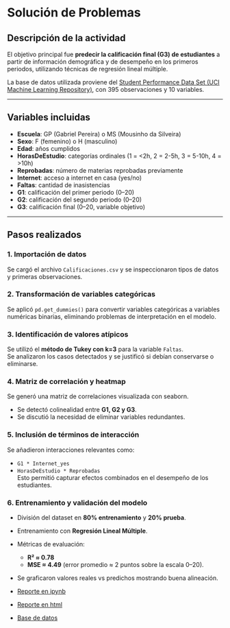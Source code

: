# Solución de Problemas

## Descripción de la actividad
El objetivo principal fue **predecir la calificación final (G3) de estudiantes** a partir de información demográfica y de desempeño en los primeros periodos, utilizando técnicas de regresión lineal múltiple.

La base de datos utilizada proviene del [Student Performance Data Set (UCI Machine Learning Repository)](https://archive.ics.uci.edu/dataset/320/student+performance), con 395 observaciones y 10 variables.

---

## Variables incluidas
- **Escuela**: GP (Gabriel Pereira) o MS (Mousinho da Silveira)  
- **Sexo**: F (femenino) o H (masculino)  
- **Edad**: años cumplidos  
- **HorasDeEstudio**: categorías ordinales (1 = <2h, 2 = 2-5h, 3 = 5-10h, 4 = >10h)  
- **Reprobadas**: número de materias reprobadas previamente  
- **Internet**: acceso a internet en casa (yes/no)  
- **Faltas**: cantidad de inasistencias  
- **G1**: calificación del primer periodo (0–20)  
- **G2**: calificación del segundo periodo (0–20)  
- **G3**: calificación final (0–20, variable objetivo)  

---

## Pasos realizados

### **1. Importación de datos**
Se cargó el archivo `Calificaciones.csv` y se inspeccionaron tipos de datos y primeras observaciones.

### **2. Transformación de variables categóricas**
Se aplicó `pd.get_dummies()` para convertir variables categóricas a variables numéricas binarias, eliminando problemas de interpretación en el modelo.

### **3. Identificación de valores atípicos**
Se utilizó el **método de Tukey con k=3** para la variable `Faltas`.  
Se analizaron los casos detectados y se justificó si debían conservarse o eliminarse.

### **4. Matriz de correlación y heatmap**
Se generó una matriz de correlaciones visualizada con seaborn.  
- Se detectó colinealidad entre **G1, G2 y G3**.  
- Se discutió la necesidad de eliminar variables redundantes.

### **5. Inclusión de términos de interacción**
Se añadieron interacciones relevantes como:  
- `G1 * Internet_yes`  
- `HorasDeEstudio * Reprobadas`  
Esto permitió capturar efectos combinados en el desempeño de los estudiantes.

### **6. Entrenamiento y validación del modelo**
- División del dataset en **80% entrenamiento** y **20% prueba**.  
- Entrenamiento con **Regresión Lineal Múltiple**.  
- Métricas de evaluación:  
  - **R² ≈ 0.78**  
  - **MSE ≈ 4.49** (error promedio ≈ 2 puntos sobre la escala 0–20).  
- Se graficaron valores reales vs predichos mostrando buena alineación.

- [Reporte en ipynb](Solucion_Problema.ipynb)
- [Reporte en html](Solucion_Problema.html)
- [Base de datos](Base_de_Datos_Calificaciones.csv)
